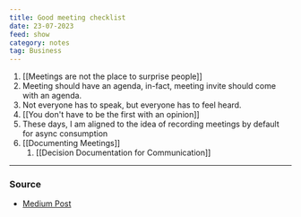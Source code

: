 ```yaml
---
title: Good meeting checklist
date: 23-07-2023
feed: show
category: notes
tag: Business
---
```


1. [[Meetings are not the place to surprise people]]
2. Meeting should have an agenda, in-fact, meeting invite should come with an agenda.
3. Not everyone has to speak, but everyone has to feel heard.
4. [[You don't have to be the first with an opinion]]
5. These days, I am aligned to the idea of recording meetings by default for async consumption
6. [[Documenting Meetings]]
	1. [[Decision Documentation for Communication]]
--- 
### Source
- [Medium Post](https://medium.com/jump-start/stop-scheduling-meetings-without-the-3hs-and-5ps-6ed48eabec0f)